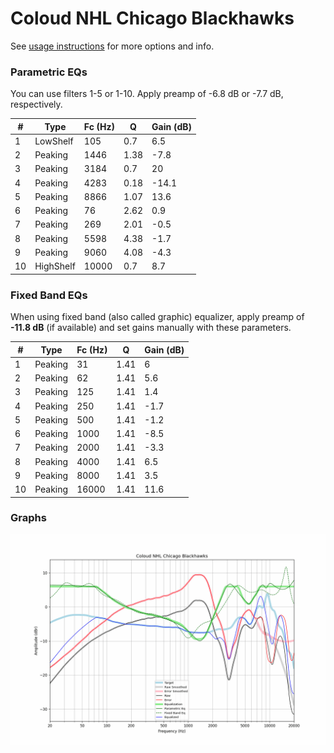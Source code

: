 # Coloud NHL Chicago Blackhawks
See [usage instructions](https://github.com/jaakkopasanen/AutoEq#usage) for more options and info.

### Parametric EQs
You can use filters 1-5 or 1-10. Apply preamp of -6.8 dB or -7.7 dB, respectively.

|   # | Type      |   Fc (Hz) |    Q |   Gain (dB) |
|-----|-----------|-----------|------|-------------|
|   1 | LowShelf  |       105 | 0.7  |         6.5 |
|   2 | Peaking   |      1446 | 1.38 |        -7.8 |
|   3 | Peaking   |      3184 | 0.7  |        20   |
|   4 | Peaking   |      4283 | 0.18 |       -14.1 |
|   5 | Peaking   |      8866 | 1.07 |        13.6 |
|   6 | Peaking   |        76 | 2.62 |         0.9 |
|   7 | Peaking   |       269 | 2.01 |        -0.5 |
|   8 | Peaking   |      5598 | 4.38 |        -1.7 |
|   9 | Peaking   |      9060 | 4.08 |        -4.3 |
|  10 | HighShelf |     10000 | 0.7  |         8.7 |

### Fixed Band EQs
When using fixed band (also called graphic) equalizer, apply preamp of **-11.8 dB** (if available) and set gains manually with these parameters.

|   # | Type    |   Fc (Hz) |    Q |   Gain (dB) |
|-----|---------|-----------|------|-------------|
|   1 | Peaking |        31 | 1.41 |         6   |
|   2 | Peaking |        62 | 1.41 |         5.6 |
|   3 | Peaking |       125 | 1.41 |         1.4 |
|   4 | Peaking |       250 | 1.41 |        -1.7 |
|   5 | Peaking |       500 | 1.41 |        -1.2 |
|   6 | Peaking |      1000 | 1.41 |        -8.5 |
|   7 | Peaking |      2000 | 1.41 |        -3.3 |
|   8 | Peaking |      4000 | 1.41 |         6.5 |
|   9 | Peaking |      8000 | 1.41 |         3.5 |
|  10 | Peaking |     16000 | 1.41 |        11.6 |

### Graphs
![](./Coloud%20NHL%20Chicago%20Blackhawks.png)
